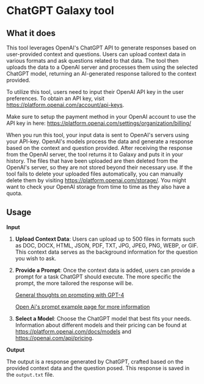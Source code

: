 # ChatGPT Galaxy tool

## What it does

This tool leverages OpenAI's ChatGPT API to generate responses based on user-provided context and questions.
Users can upload context data in various formats and ask questions related to that data.
The tool then uploads the data to a OpenAI server and processes them using the selected ChatGPT model, returning an AI-generated response tailored to the context provided.

To utilize this tool, users need to input their OpenAI API key in the user preferences. To obtain an API key, visit https://platform.openai.com/account/api-keys.

Make sure to setup the payment method in your OpenAI account to use the API key in here: https://platform.openai.com/settings/organization/billing/

When you run this tool, your input data is sent to OpenAI's servers using your API-key. 
OpenAI's models process the data and generate a response based on the context and question provided. 
After receiving the response from the OpenAI server, the tool returns it to Galaxy and puts it in your history. 
The files that have been uploaded are then deleted from the OpenAI's server, so they are not stored beyond their necessary use. 
If the tool fails to delete your uploaded files automatically, you can manually delete them by visiting https://platform.openai.com/storage/. You might want to check your OpenAI storage from time to time as they also have a quota.

## Usage

**Input**

1. **Upload Context Data**: Users can upload up to 500 files in formats such as DOC, DOCX, HTML, JSON, PDF, TXT, JPG, JPEG, PNG, WEBP, or GIF. 
This context data serves as the background information for the question you wish to ask.

2. **Provide a Prompt**: Once the context data is added, users can provide a prompt for a task ChatGPT should execute.
The more specific the prompt, the more tailored the response will be.

    [General thoughts on prompting with GPT-4](https://help.openai.com/en/articles/4936848-how-do-i-create-a-good-prompt-for-an-ai-model-like-gpt-4)

    [Open Ai's prompt example page for more information](https://platform.openai.com/docs/examples)

3. **Select a Model**: Choose the ChatGPT model that best fits your needs. 
Information about different models and their pricing can be found at https://platform.openai.com/docs/models and https://openai.com/api/pricing.


**Output**

The output is a response generated by ChatGPT, crafted based on the provided context data and the question posed.
This response is saved in the `output.txt` file.

